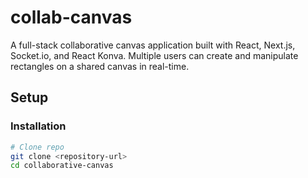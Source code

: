 # collab-canvas

A full-stack collaborative canvas application built with React, Next.js, Socket.io, and React Konva. Multiple users can create and manipulate rectangles on a shared canvas in real-time.

## Setup

### Installation
```bash
# Clone repo
git clone <repository-url>
cd collaborative-canvas

